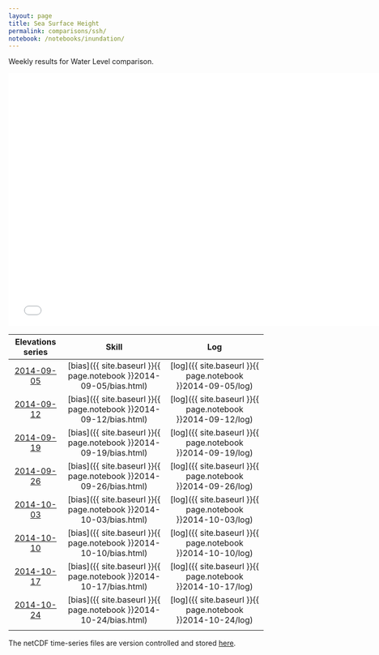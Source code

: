 ```yaml
---
layout: page
title: Sea Surface Height
permalink: comparisons/ssh/
notebook: /notebooks/inundation/
---
```


Weekly results for Water Level comparison.

<iframe width="750" height="500" frameBorder="0" src="{{ site.baseurl }}{{ page.notebook }}2014-10-24/ssh.html" name="iframe_inundation"> <p>Your browser does not support iframes.</p> </iframe>

<!--
| <a href="{{ site.baseurl }}{{ page.notebook }}2014-08-01/ssh.html" target="iframe_inundation">2014-08-01</a> | [bias]({{ site.baseurl }}{{ page.notebook }}2014-08-01/bias.html) | [log]({{ site.baseurl }}{{ page.notebook }}2014-08-01/log) |
| <a href="{{ site.baseurl }}{{ page.notebook }}2014-08-08/ssh.html" target="iframe_inundation">2014-08-08</a> | [bias]({{ site.baseurl }}{{ page.notebook }}2014-08-08/bias.html) | [log]({{ site.baseurl }}{{ page.notebook }}2014-08-08/log) |
| <a href="{{ site.baseurl }}{{ page.notebook }}2014-08-15/ssh.html" target="iframe_inundation">2014-08-15</a> | [bias]({{ site.baseurl }}{{ page.notebook }}2014-08-15/bias.html) | [log]({{ site.baseurl }}{{ page.notebook }}2014-08-15/log) |
| <a href="{{ site.baseurl }}{{ page.notebook }}2014-08-22/ssh.html" target="iframe_inundation">2014-08-22</a> | [bias]({{ site.baseurl }}{{ page.notebook }}2014-08-22/bias.html) | [log]({{ site.baseurl }}{{ page.notebook }}2014-08-22/log) |
| <a href="{{ site.baseurl }}{{ page.notebook }}2014-08-29/ssh.html" target="iframe_inundation">2014-08-29</a> | [bias]({{ site.baseurl }}{{ page.notebook }}2014-08-29/bias.html) | [log]({{ site.baseurl }}{{ page.notebook }}2014-08-29/log) |
-->



| Elevations series                                                                                            | Skill                                                              | Log                                                       |
|:------------------------------------------------------------------------------------------------------------:|:------------------------------------------------------------------:|:---------------------------------------------------------:|
| <a href="{{ site.baseurl }}{{ page.notebook }}2014-09-05/ssh.html" target="iframe_inundation">2014-09-05</a> | [bias]({{ site.baseurl }}{{ page.notebook }}2014-09-05/bias.html) | [log]({{ site.baseurl }}{{ page.notebook }}2014-09-05/log) |
| <a href="{{ site.baseurl }}{{ page.notebook }}2014-09-12/ssh.html" target="iframe_inundation">2014-09-12</a> | [bias]({{ site.baseurl }}{{ page.notebook }}2014-09-12/bias.html) | [log]({{ site.baseurl }}{{ page.notebook }}2014-09-12/log) |
| <a href="{{ site.baseurl }}{{ page.notebook }}2014-09-19/ssh.html" target="iframe_inundation">2014-09-19</a> | [bias]({{ site.baseurl }}{{ page.notebook }}2014-09-19/bias.html) | [log]({{ site.baseurl }}{{ page.notebook }}2014-09-19/log) |
| <a href="{{ site.baseurl }}{{ page.notebook }}2014-09-26/ssh.html" target="iframe_inundation">2014-09-26</a> | [bias]({{ site.baseurl }}{{ page.notebook }}2014-09-26/bias.html) | [log]({{ site.baseurl }}{{ page.notebook }}2014-09-26/log) |
| <a href="{{ site.baseurl }}{{ page.notebook }}2014-10-03/ssh.html" target="iframe_inundation">2014-10-03</a> | [bias]({{ site.baseurl }}{{ page.notebook }}2014-10-03/bias.html) | [log]({{ site.baseurl }}{{ page.notebook }}2014-10-03/log) |
| <a href="{{ site.baseurl }}{{ page.notebook }}2014-10-10/ssh.html" target="iframe_inundation">2014-10-10</a> | [bias]({{ site.baseurl }}{{ page.notebook }}2014-10-10/bias.html) | [log]({{ site.baseurl }}{{ page.notebook }}2014-10-10/log) |
| <a href="{{ site.baseurl }}{{ page.notebook }}2014-10-17/ssh.html" target="iframe_inundation">2014-10-17</a> | [bias]({{ site.baseurl }}{{ page.notebook }}2014-10-17/bias.html) | [log]({{ site.baseurl }}{{ page.notebook }}2014-10-17/log) |
| <a href="{{ site.baseurl }}{{ page.notebook }}2014-10-24/ssh.html" target="iframe_inundation">2014-10-24</a> | [bias]({{ site.baseurl }}{{ page.notebook }}2014-10-24/bias.html) | [log]({{ site.baseurl }}{{ page.notebook }}2014-10-24/log) |
|                                                                                                              |                                                                   |                                                            |

The netCDF time-series files are version controlled and stored [here](https://github.com/ocefpaf/secoora/tree/gh-pages/notebooks/inundation).
